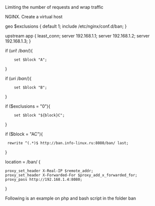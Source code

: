 Limiting the number of requests and wrap traffic

NGINX. Create a virtual host

geo $exclusions {
        default 1;
        include /etc/nginx/conf.d/ban;
}

upstream app {
        least_conn;
	server 192.168.1.1;
	server 192.168.1.2;
	server 192.168.1.3;
  }



if ($uri !~ /ban/$){

        set $block "A";

}

if ($uri ~ /ban/$){

        set $block "B";

}

if ($exclusions = "0"){

        set $block "${block}C";

}

if ($block = "AC"){

     rewrite ^(.*)$ http://ban.info-linux.ru:8080/ban/ last;

}



location = /ban/ {

	proxy_set_header X-Real-IP $remote_addr;
	proxy_set_header X-Forwarded-For $proxy_add_x_forwarded_for;
	proxy_pass http://192.168.1.4:8080;
}




Following is an example on php and bash script in the folder ban



																
